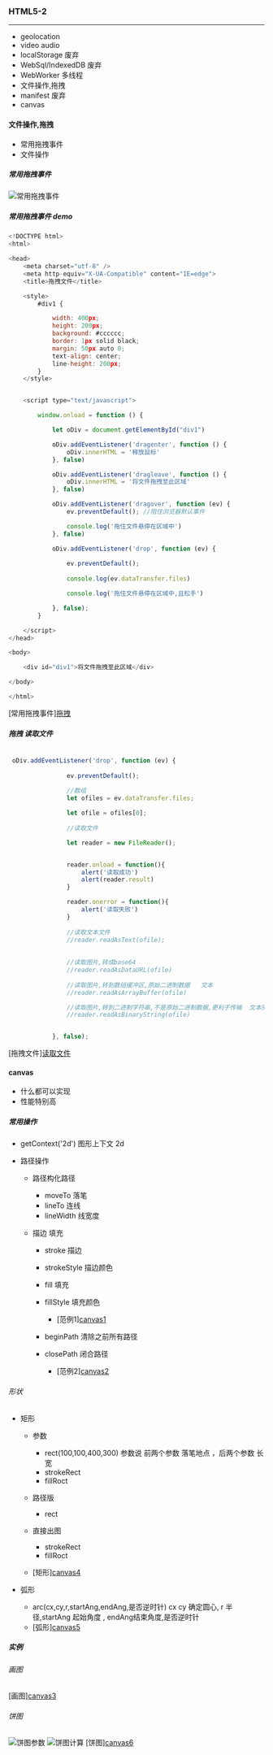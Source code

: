### HTML5-2
---
- geolocation
- video audio
- localStorage 废弃
- WebSql/IndexedDB 废弃
- WebWorker 多线程
- 文件操作,拖拽
- manifest 废弃
- canvas
#### 文件操作,拖拽
- 常用拖拽事件
- 文件操作

##### 常用拖拽事件
![常用拖拽事件](../assets/picture/ondrag.png)

##### 常用拖拽事件 demo
```JavaScript
<!DOCTYPE html>
<html>

<head>
    <meta charset="utf-8" />
    <meta http-equiv="X-UA-Compatible" content="IE=edge">
    <title>拖拽文件</title>

    <style>
        #div1 {

            width: 400px;
            height: 200px;
            background: #cccccc;
            border: 1px solid black;
            margin: 50px auto 0;
            text-align: center;
            line-height: 200px;
        }
    </style>


    <script type="text/javascript">

        window.onload = function () {

            let oDiv = document.getElementById("div1")

            oDiv.addEventListener('dragenter', function () {
                oDiv.innerHTML = '释放鼠标'
            }, false)

            oDiv.addEventListener('dragleave', function () {
                oDiv.innerHTML = '将文件拖拽至此区域'
            }, false)

            oDiv.addEventListener('dragover', function (ev) {
                ev.preventDefault(); //阻住浏览器默认事件

                console.log('拖住文件悬停在区域中')
            }, false)

            oDiv.addEventListener('drop', function (ev) {
                
                ev.preventDefault();
        
                console.log(ev.dataTransfer.files)

                console.log('拖住文件悬停在区域中,且松手') 

            }, false);
        }

    </script>
</head>

<body>

    <div id="div1">将文件拖拽至此区域</div>

</body>

</html>
```
[常用拖拽事件][拖拽](../example/html5/拖拽文件.html)


##### 拖拽 读取文件

```JavaScript

 oDiv.addEventListener('drop', function (ev) {
                
                ev.preventDefault();
                
                //数组
                let ofiles = ev.dataTransfer.files;

                let ofile = ofiles[0];
        
                //读取文件

                let reader = new FileReader();


                reader.onload = function(){
                    alert('读取成功')
                    alert(reader.result)
                }

                reader.onerror = function(){
                    alert('读取失败')
                }
                
                //读取文本文件                                                   文本
                //reader.readAsText(ofile);
                
                
                //读取图片,转成base64                                             图片
                //reader.readAsDataURL(ofile)
                
                //读取图片,转到数组缓冲区,原始二进制数据   文本                     不实用
                //reader.readAsArrayBuffer(ofile)

                //读取图片,转到二进制字符串,不是原始二进制数据,更利于传输  文本形式   上传
                //reader.readAsBinaryString(ofile)


            }, false);

```
[拖拽文件][读取文件](../example/html5/拖拽文件读取文件.html)
#### canvas
- 什么都可以实现
- 性能特别高

##### 常用操作
- getContext('2d') 图形上下文 2d
- 路径操作
    
    - 路径构化路径
    
        - moveTo 落笔
        - lineTo 连线
        - lineWidth 线宽度
    - 描边 填充

        - stroke 描边
        - strokeStyle 描边颜色
        - fill 填充
        - fillStyle 填充颜色

            - [范例1][canvas1](../example/html5/canvas1.html)
        - beginPath 清除之前所有路径
        - closePath 闭合路径
            - [范例2][canvas2](../example/html5/canvas2.html)
###### 形状
- 矩形
    - 参数
       
        - rect(100,100,400,300)  参数说 前两个参数 落笔地点 ，后两个参数 长宽
        - strokeRect
        - fillRoct 
    - 路径版
       
        - rect
    - 直接出图
      
        - strokeRect
        - fillRoct 
    - [矩形][canvas4](../example/html5/canvas4.html)
- 弧形

    - arc(cx,cy,r,startAng,endAng,是否逆时针)   cx cy 确定圆心, r 半径,startAng 起始角度 ,      endAng结束角度,是否逆时针
    - [弧形][canvas5](../example/html5/canvas5.html)

##### 实例

###### 画图
[画图][canvas3](../example/html5/canvas3.html)

###### 饼图
![饼图参数](../assets/picture/饼图.png)
![饼图计算](../assets/picture/饼图计算.png)
[饼图][canvas6](../example/html5/canvas6.html)
